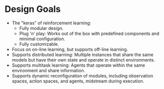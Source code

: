 # Design Goals

* The "keras" of reinforcement learning:
  * Fully modular design.
  * Plug 'n' play: Works out of the box with predefined components and minimal configuration.
  * Fully customizable.
* Focus on on-line learning, but supports off-line learning.
* Supports distributed learning: Multiple instances that share the same models but have their
  own state and operate in distinct environments.
* Supports multitask learning: Agents that operate within the same environment and share 
  information.
* Supports dynamic reconfiguration of modules, including observation spaces, action spaces, and
  agents, midstream during execution.
